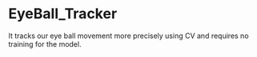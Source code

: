# EyeBall_Tracker
It tracks our eye ball movement more precisely using CV and requires no training for the model. 
